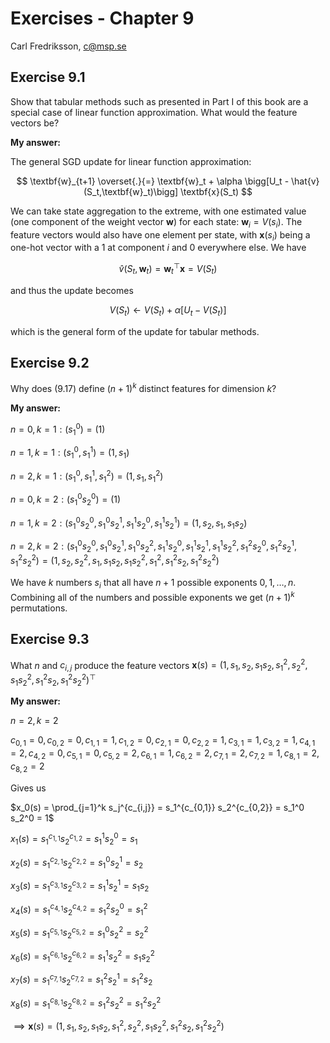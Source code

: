# Exercises - Chapter 9

Carl Fredriksson, c@msp.se

## Exercise 9.1

Show that tabular methods such as presented in Part I of this book are a special case of linear function approximation. What would the feature vectors be?

**My answer:**

The general SGD update for linear function approximation:

$$
\textbf{w}_{t+1} \overset{.}{=} \textbf{w}_t + \alpha \bigg[U_t - \hat{v}(S_t,\textbf{w}_t)\bigg] \textbf{x}(S_t)
$$

We can take state aggregation to the extreme, with one estimated value (one component of the weight vector $\textbf{w}$) for each state: $\textbf{w}_i = V(s_i)$. The feature vectors would also have one element per state, with $\textbf{x}(s_i)$ being a one-hot vector with a 1 at component $i$ and 0 everywhere else. We have 

$$
\hat{v}(S_t,\textbf{w}_t) = \textbf{w}_t^\top \textbf{x} = V(S_t)
$$

and thus the update becomes

$$
V(S_t) \leftarrow V(S_t) + \alpha \bigg[U_t - V(S_t)\bigg]
$$

which is the general form of the update for tabular methods.

## Exercise 9.2

Why does (9.17) define $(n + 1)^k$ distinct features for dimension $k$?

**My answer:**

$n=0, k=1: (s_1^0) = (1)$

$n=1, k=1: (s_1^0, s_1^1) = (1, s_1)$

$n=2, k=1: (s_1^0, s_1^1, s_1^2) = (1, s_1, s_1^2)$

$n=0, k=2: (s_1^0 s_2^0) = (1)$

$n=1, k=2: (s_1^0 s_2^0, s_1^0 s_2^1, s_1^1 s_2^0, s_1^1 s_2^1) = (1, s_2, s_1, s_1 s_2)$

$n=2, k=2: (s_1^0 s_2^0, s_1^0 s_2^1, s_1^0 s_2^2, s_1^1 s_2^0, s_1^1 s_2^1, s_1^1 s_2^2, s_1^2 s_2^0, s_1^2 s_2^1, s_1^2 s_2^2) = (1, s_2, s_2^2, s_1, s_1 s_2, s_1 s_2^2, s_1^2, s_1^2 s_2, s_1^2 s_2^2)$

We have $k$ numbers $s_i$ that all have $n+1$ possible exponents $0,1,\dots,n$. Combining all of the numbers and possible exponents we get $(n+1)^k$ permutations.

## Exercise 9.3

What $n$ and $c_{i,j}$ produce the feature vectors $\textbf{x}(s) = (1, s_1, s_2, s_1 s_2, s_1^2, s_2^2, s_1 s_2^2, s_1^2 s_2, s_1^2 s_2^2)^\top$

**My answer:**

$n=2, k=2$

$c_{0,1}=0, c_{0,2}=0, c_{1,1}=1, c_{1,2}=0, c_{2,1}=0, c_{2,2}=1, c_{3,1}=1, c_{3,2}=1, c_{4,1}=2, c_{4,2}=0, c_{5,1}=0, c_{5,2}=2, c_{6,1}=1, c_{6,2}=2, c_{7,1}=2, c_{7,2}=1, c_{8,1}=2, c_{8,2}=2$

Gives us

$x_0(s) = \prod_{j=1}^k s_j^{c_{i,j}} = s_1^{c_{0,1}} s_2^{c_{0,2}} = s_1^0 s_2^0 = 1$

$x_1(s) = s_1^{c_{1,1}} s_2^{c_{1,2}} = s_1^1 s_2^0 = s_1$

$x_2(s) = s_1^{c_{2,1}} s_2^{c_{2,2}} = s_1^0 s_2^1 = s_2$

$x_3(s) = s_1^{c_{3,1}} s_2^{c_{3,2}} = s_1^1 s_2^1 = s_1 s_2$

$x_4(s) = s_1^{c_{4,1}} s_2^{c_{4,2}} = s_1^2 s_2^0 = s_1^2$

$x_5(s) = s_1^{c_{5,1}} s_2^{c_{5,2}} = s_1^0 s_2^2 = s_2^2$

$x_6(s) = s_1^{c_{6,1}} s_2^{c_{6,2}} = s_1^1 s_2^2 = s_1 s_2^2$

$x_7(s) = s_1^{c_{7,1}} s_2^{c_{7,2}} = s_1^2 s_2^1 = s_1^2 s_2$

$x_8(s) = s_1^{c_{8,1}} s_2^{c_{8,2}} = s_1^2 s_2^2 = s_1^2 s_2^2$

$\implies \textbf{x}(s) = (1, s_1, s_2, s_1 s_2, s_1^2, s_2^2, s_1 s_2^2, s_1^2 s_2, s_1^2 s_2^2)$
